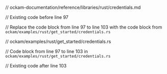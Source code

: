 // ockam-documentation/reference/libraries/rust/credentials.md

// Existing code before line 97

// Replace the code block from line 97 to line 103 with the code block from `ockam/examples/rust/get_started/credentials.rs`

// ockam/examples/rust/get_started/credentials.rs

// Code block from line 97 to line 103 in `ockam/examples/rust/get_started/credentials.rs`

// Existing code after line 103
